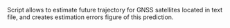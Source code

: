 Script allows to estimate future trajectory for GNSS satellites located in text file, and creates estimation errors figure of this prediction.

